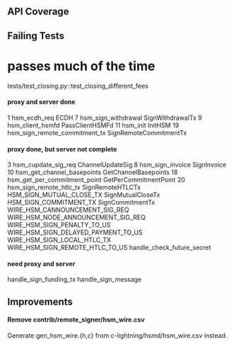 
API Coverage
----------------------------------------------------------------

## Failing Tests

# passes much of the time
tests/test_closing.py::test_closing_different_fees


#### proxy and server done

1   hsm_ecdh_req						ECDH
7   hsm_sign_withdrawal					SignWithdrawalTx
9   hsm_client_hsmfd					PassClientHSMFd
11  hsm_init							InitHSM
19  hsm_sign_remote_commitment_tx		SignRemoteCommitmentTx

#### proxy done, but server not complete

3   hsm_cupdate_sig_req					ChannelUpdateSig
8   hsm_sign_invoice					SignInvoice
10  hsm_get_channel_basepoints			GetChannelBasepoints
18  hsm_get_per_commitment_point		GetPerCommitmentPoint
20  hsm_sign_remote_htlc_tx				SignRemoteHTLCTx
    HSM_SIGN_MUTUAL_CLOSE_TX			SignMutualCloseTx
    HSM_SIGN_COMMITMENT_TX				SignCommitmentTx
    WIRE_HSM_CANNOUNCEMENT_SIG_REQ
    WIRE_HSM_NODE_ANNOUNCEMENT_SIG_REQ
    WIRE_HSM_SIGN_PENALTY_TO_US
    WIRE_HSM_SIGN_DELAYED_PAYMENT_TO_US
    WIRE_HSM_SIGN_LOCAL_HTLC_TX
    WIRE_HSM_SIGN_REMOTE_HTLC_TO_US
    handle_check_future_secret

#### need proxy and server

handle_sign_funding_tx
handle_sign_message

Improvements
----------------------------------------------------------------

#### Remove contrib/remote_signer/hsm_wire.csv

Generate gen_hsm_wire.{h,c} from c-lightning/hsmd/hsm_wire.csv instead.
  
